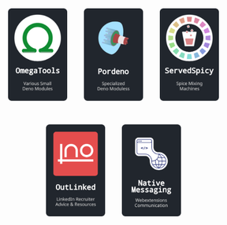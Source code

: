 
<br>

<div align = center>

[<img
    width = 120
    src = 'Assets/OmegaTools.png'
/>][OmegaTools]       
[<img
    width = 120
    src = 'Assets/Pordeno.png'
/>][Pordeno]       
[<img
    width = 120
    src = 'Assets/ServedSpicy.png'
/>][ServedSpicy]

<br>

[<img
    width = 120
    src = 'Assets/OutLinked.png'
/>][OutLinked]       
[<img
    width = 120
    src = 'Assets/NativeMessaging.png'
/>][NativeMessaging]

</div>

<br>


<!----------------------------------------------------------------------------->

[NativeMessaging]: https://github.com/NativeMessaging
[ServedSpicy]: https://github.com/ServedSpicy
[OmegaTools]: https://github.com/OmegaTools
[OutLinked]: https://github.com/OutLinked
[Pordeno]: https://github.com/Pordeno
